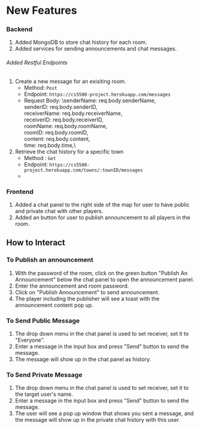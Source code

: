 # New Features

### Backend
1. Added MongoDB to store chat history for each room.
2. Added services for sending announcements and chat messages.

###### Added Restful Endpoints
1. Create a new message for an exisiting room.
   - Method: `Post`
   - Endpoint: `https://cs5500-project.herokuapp.com/messages`
   - Request Body: \senderName: req.body.senderName,\
        senderID: req.body.senderID,\
        receiverName: req.body.receiverName,\
        receiverID: req.body.receiverID,\
        roomName: req.body.roomName,\
        roomID: req.body.roomID,\
        content: req.body.content,\
        time: req.body.time,\
 2. Retrieve the chat history for a specific town
     - Method : `Get`
     - Endpoint: `https://cs5500-project.herokuapp.com/towns/:townID/messages`
     - 
### Frontend
1. Added a chat panel to the right side of the map for user to have public and private chat with other players.
2. Added an button for user to publish announcement to all players in the room.

## How to Interact
### To Publish an announcement
1. With the password of the room, click on the green button "Publish An Announcement" below the chat 
panel to open the announcement panel.
2. Enter the announcement and room password.
3. Click on "Publish Announcement" to send announcement.
4. The player including the publisher will see a toast with the announcement content pop up.

### To Send Public Message
1. The drop down menu in the chat panel is used to set receiver, set it to "Everyone".
2. Enter a message in the input box and press "Send" button to send the message.
3. The message will show up in the chat panel as history.

### To Send Private Message
1. The drop down menu in the chat panel is used to set receiver, set it to the target user's name.
2. Enter a message in the input box and press "Send" button to send the message.
3. The user will see a pop up window that shows you sent a message, 
and the message will show up in the private chat history with this user.
